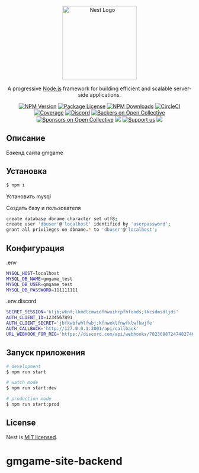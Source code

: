 <p align="center">
  <a href="http://nestjs.com/" target="blank"><img src="https://nestjs.com/img/logo-small.svg" width="200" alt="Nest Logo" /></a>
</p>

[circleci-image]: https://img.shields.io/circleci/build/github/nestjs/nest/master?token=abc123def456
[circleci-url]: https://circleci.com/gh/nestjs/nest

  <p align="center">A progressive <a href="http://nodejs.org" target="_blank">Node.js</a> framework for building efficient and scalable server-side applications.</p>
    <p align="center">
<a href="https://www.npmjs.com/~nestjscore" target="_blank"><img src="https://img.shields.io/npm/v/@nestjs/core.svg" alt="NPM Version" /></a>
<a href="https://www.npmjs.com/~nestjscore" target="_blank"><img src="https://img.shields.io/npm/l/@nestjs/core.svg" alt="Package License" /></a>
<a href="https://www.npmjs.com/~nestjscore" target="_blank"><img src="https://img.shields.io/npm/dm/@nestjs/common.svg" alt="NPM Downloads" /></a>
<a href="https://circleci.com/gh/nestjs/nest" target="_blank"><img src="https://img.shields.io/circleci/build/github/nestjs/nest/master" alt="CircleCI" /></a>
<a href="https://coveralls.io/github/nestjs/nest?branch=master" target="_blank"><img src="https://coveralls.io/repos/github/nestjs/nest/badge.svg?branch=master#9" alt="Coverage" /></a>
<a href="https://discord.gg/G7Qnnhy" target="_blank"><img src="https://img.shields.io/badge/discord-online-brightgreen.svg" alt="Discord"/></a>
<a href="https://opencollective.com/nest#backer" target="_blank"><img src="https://opencollective.com/nest/backers/badge.svg" alt="Backers on Open Collective" /></a>
<a href="https://opencollective.com/nest#sponsor" target="_blank"><img src="https://opencollective.com/nest/sponsors/badge.svg" alt="Sponsors on Open Collective" /></a>
  <a href="https://paypal.me/kamilmysliwiec" target="_blank"><img src="https://img.shields.io/badge/Donate-PayPal-ff3f59.svg"/></a>
    <a href="https://opencollective.com/nest#sponsor"  target="_blank"><img src="https://img.shields.io/badge/Support%20us-Open%20Collective-41B883.svg" alt="Support us"></a>
  <a href="https://twitter.com/nestframework" target="_blank"><img src="https://img.shields.io/twitter/follow/nestframework.svg?style=social&label=Follow"></a>
</p>
  <!--[![Backers on Open Collective](https://opencollective.com/nest/backers/badge.svg)](https://opencollective.com/nest#backer)
  [![Sponsors on Open Collective](https://opencollective.com/nest/sponsors/badge.svg)](https://opencollective.com/nest#sponsor)-->

## Описание 

Бэкенд сайта gmgame

## Установка

```bash
$ npm i
```

Установить mysql

Создать базу и пользователя
```bash
create database dbname character set utf8;
create user 'dbuser'@'localhost' identified by 'userpassword';
grant all privileges on dbname.* to 'dbuser'@'localhost';
```

## Конфигурация

.env
```bash
MYSQL_HOST=localhost
MYSQL_DB_NAME=gmgame_test
MYSQL_DB_USER=gmgame_test
MYSQL_DB_PASSWORD=111111111
```

.env.discord
```bash
SECRET_SESSION='kljb;wknf;lkmdlcmwiofhwuihrpfhfonds;lkcsdmsdljds'
AUTH_CLIENT_ID=1234567891
AUTH_CLIENT_SECRET='jbfkwbfwhlfwbj;kfnweklfnwfklwfkwjfe'
AUTH_CALLBACK='http://127.0.0.1:3001/api/callback'
URL_WEBHOOK_FOR_REG='https://discord.com/api/webhooks/7823698724748274624/jblkjebkgjnrg;ernjkerlvblerjhvjejkrververvr'
```

## Запуск приложения

```bash
# development
$ npm run start

# watch mode
$ npm run start:dev

# production mode
$ npm run start:prod
```

## License

Nest is [MIT licensed](LICENSE).
# gmgame-site-backend
